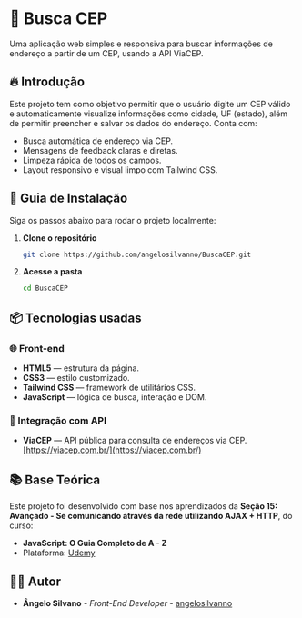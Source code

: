 # 📍 Busca CEP

Uma aplicação web simples e responsiva para buscar informações de endereço a partir de um CEP, usando a API ViaCEP.

## 🔥 Introdução

Este projeto tem como objetivo permitir que o usuário digite um CEP válido e automaticamente visualize informações como cidade, UF (estado), além de permitir preencher e salvar os dados do endereço. Conta com:

- Busca automática de endereço via CEP.
- Mensagens de feedback claras e diretas.
- Limpeza rápida de todos os campos.
- Layout responsivo e visual limpo com Tailwind CSS.

## 🔨 Guia de Instalação

Siga os passos abaixo para rodar o projeto localmente:

1. **Clone o repositório**
   ```bash
   git clone https://github.com/angelosilvanno/BuscaCEP.git

2. **Acesse a pasta**

   ```bash
   cd BuscaCEP
   ```

## 📦 Tecnologias usadas

### 🌐 Front-end

* **HTML5** — estrutura da página.
* **CSS3** — estilo customizado.
* **Tailwind CSS** — framework de utilitários CSS.
* **JavaScript** — lógica de busca, interação e DOM.

### 📡 Integração com API

* **ViaCEP** — API pública para consulta de endereços via CEP.
  [https://viacep.com.br/](https://viacep.com.br/)

## 📚 Base Teórica

Este projeto foi desenvolvido com base nos aprendizados da **Seção 15: Avançado - Se comunicando através da rede utilizando AJAX + HTTP**, do curso:

* **JavaScript: O Guia Completo de A - Z**
* Plataforma: [Udemy](https://www.udemy.com/)

## 🧑‍💻 Autor

- **Ângelo Silvano**  - *Front-End Developer* - [angelosilvanno](https://github.com/angelodsilvanno)  
